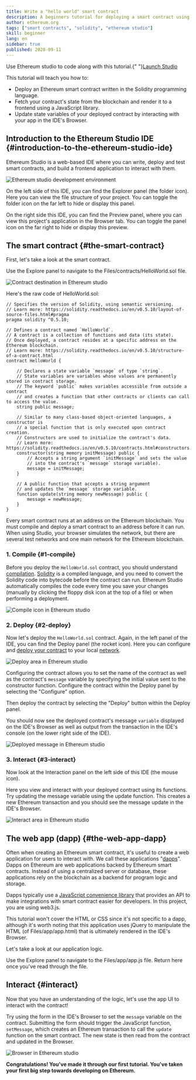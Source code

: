 ```yaml
---
title: Write a "hello world" smart contract
description: A beginners tutorial for deploying a smart contract using Ethereum studio
author: ethereum.org
tags: ["smart contracts", "solidity", "ethereum studio"]
skill: beginner
lang: en
sidebar: true
published: 2020-09-11
---
```


<InfoBanner emoji=":wave:"> Use Ethereum studio to code along with this tutorial.{" "}<a href="https://studio.ethereum.org/5f575dc426b4730012368389?openFile=README.md">Launch Studio</a></InfoBanner>

This tutorial will teach you how to:

- Deploy an Ethereum smart contract written in the Solidity programming language.
- Fetch your contract's state from the blockchain and render it to a frontend using a JavaScript library.
- Update state variables of your deployed contract by interacting with your app in the IDE's Browser.

## Introduction to the Ethereum Studio IDE {#introduction-to-the-ethereum-studio-ide}

Ethereum Studio is a web-based IDE where you can write, deploy and test smart contracts, and build a frontend application to interact with them.

![Ethereum studio development environment](./studio-ide.png)

On the left side of this IDE, you can find the Explorer panel (the folder icon). Here you can view the file structure of your project. You can toggle the folder icon on the far left to hide or display this panel.

On the right side this IDE, you can find the Preview panel, where you can view this project's application in the Browser tab. You can toggle the panel icon on the far right to hide or display this preview.

## The smart contract {#the-smart-contract}

First, let's take a look at the smart contract.

Use the Explore panel to navigate to the Files/contracts/HelloWorld.sol file.

![Contract destination in Ethereum studio](./contract.png)

Here's the raw code of HelloWorld.sol:

```solidity
// Specifies the version of Solidity, using semantic versioning.
// Learn more: https://solidity.readthedocs.io/en/v0.5.10/layout-of-source-files.html#pragma
pragma solidity ^0.5.10;

// Defines a contract named `HelloWorld`.
// A contract is a collection of functions and data (its state).
// Once deployed, a contract resides at a specific address on the Ethereum blockchain.
// Learn more: https://solidity.readthedocs.io/en/v0.5.10/structure-of-a-contract.html
contract HelloWorld {

    // Declares a state variable `message` of type `string`.
    // State variables are variables whose values are permanently stored in contract storage.
    // The keyword `public` makes variables accessible from outside a contract
    // and creates a function that other contracts or clients can call to access the value.
    string public message;

    // Similar to many class-based object-oriented languages, a constructor is
    // a special function that is only executed upon contract creation.
    // Constructors are used to initialize the contract's data.
    // Learn more: https://solidity.readthedocs.io/en/v0.5.10/contracts.html#constructors
    constructor(string memory initMessage) public {
        // Accepts a string argument `initMessage` and sets the value
        // into the contract's `message` storage variable).
        message = initMessage;
    }

    // A public function that accepts a string argument
    // and updates the `message` storage variable.
    function update(string memory newMessage) public {
        message = newMessage;
    }
}
```

Every smart contract runs at an address on the Ethereum blockchain. You must compile and deploy a smart contract to an address before it can run. When using Studio, your browser simulates the network, but there are several test networks and one main network for the Ethereum blockchain.

### 1. **Compile** {#1-compile}

Before you deploy the `HelloWorld.sol` contract, you should understand [compilation](/developers/docs/smart-contracts/compiling/). [Solidity](https://solidity.readthedocs.io/en/latest/) is a compiled language, and you need to convert the Solidity code into bytecode before the contract can run. Ethereum Studio automatically compiles the code every time you save your changes (manually by clicking the floppy disk icon at the top of a file) or when performing a deployment.

![Compile icon in Ethereum studio](./compile.png)

### 2. **Deploy** {#2-deploy}

Now let's deploy the `HelloWorld.sol` contract. Again, in the left panel of the IDE, you can find the Deploy panel (the rocket icon). Here you can configure and [deploy your contract](/developers/docs/smart-contracts/deploying/) to your local [network](/developers/docs/networks/).

![Deploy area in Ethereum studio](./deploy.png)

Configuring the contract allows you to set the name of the contract as well as the contract's `message` variable by specifying the initial value sent to the constructor function. Configure the contract within the Deploy panel by selecting the "Configure" option.

Then deploy the contract by selecting the "Deploy" button within the Deploy panel.

You should now see the deployed contract's message `variable` displayed on the IDE's Browser as well as output from the transaction in the IDE's console (on the lower right side of the IDE).

![Deployed message in Ethereum studio](./deployed.png)

### 3. **Interact** {#3-interact}

Now look at the Interaction panel on the left side of this IDE (the mouse icon).

Here you view and interact with your deployed contract using its functions. Try updating the message variable using the update function. This creates a new Ethereum transaction and you should see the message update in the IDE's Browser.

![Interact area in Ethereum studio](./function_update.png)

## The web app (dapp) {#the-web-app-dapp}

Often when creating an Ethereum smart contract, it's useful to create a web application for users to interact with. We call these applications "[dapps](/developers/docs/dapps/)". Dapps on Ethereum are web applications backed by Ethereum smart contracts. Instead of using a centralized server or database, these applications rely on the blockchain as a backend for program logic and storage.

Dapps typically use a [JavaScript convenience library](/developers/docs/apis/javascript/) that provides an API to make integrations with smart contract easier for developers. In this project, you are using web3.js.

This tutorial won't cover the HTML or CSS since it's not specific to a dapp, although it's worth noting that this application uses jQuery to manipulate the HTML (of Files/app/app.html) that is ultimately rendered in the IDE's Browser.

Let's take a look at our application logic.

Use the Explore panel to navigate to the Files/app/app.js file.
Return here once you've read through the file.

## Interact {#interact}

Now that you have an understanding of the logic, let's use the app UI to interact with the contract!

Try using the form in the IDE's Browser to set the `message` variable on the contract. Submitting the form should trigger the JavaScript function, `setMessage`, which creates an Ethereum transaction to call the `update` function on the smart contract. The new state is then read from the contract and updated in the Browser.

![Browser in Ethereum studio](./web-app.png)

**Congratulations! You've made it through our first tutorial. You've taken your first big step towards developing on Ethereum.**
